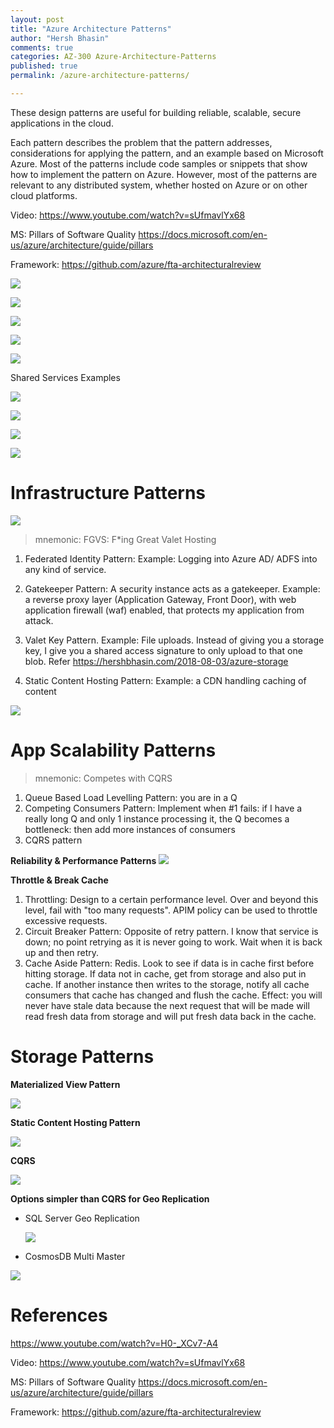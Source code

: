 ```yaml
---
layout: post
title: "Azure Architecture Patterns"
author: "Hersh Bhasin"
comments: true
categories: AZ-300 Azure-Architecture-Patterns
published: true
permalink: /azure-architecture-patterns/

---
```


These design patterns are useful for building reliable, scalable, secure applications in the cloud.

Each pattern describes the problem that the pattern addresses, considerations for applying the pattern, and an example based on Microsoft Azure. Most of the patterns include code samples or snippets that show how to implement the pattern on Azure. However, most of the patterns are relevant to any distributed system, whether hosted on Azure or on other cloud platforms.



Video: https://www.youtube.com/watch?v=sUfmavlYx68

MS: Pillars of Software Quality https://docs.microsoft.com/en-us/azure/architecture/guide/pillars

Framework: https://github.com/azure/fta-architecturalreview

![](..\assets\best10.PNG)

![](..\assets\best9.PNG)

![](..\assets\best1.PNG)

![](..\assets\best2.PNG)

![](..\assets\best3.PNG)

Shared Services Examples

![](..\assets\best4.PNG)

![](..\assets\best5.PNG)

![](..\assets\best6.PNG)

![](..\assets\best7.PNG)

# Infrastructure Patterns

![](..\assets\best11.PNG)

> mnemonic: FGVS: F*ing Great Valet Hosting

1. Federated Identity Pattern:  Example: Logging into Azure AD/ ADFS into any kind of service.

2. Gatekeeper Pattern:  A security instance acts as a gatekeeper. Example: a reverse proxy layer (Application Gateway, Front Door), with web application firewall (waf) enabled, that protects my application from attack.

3. Valet Key Pattern. Example: File uploads. Instead of giving you a storage key, I give you a shared access signature to only upload to that one blob. Refer https://hershbhasin.com/2018-08-03/azure-storage

4. Static Content Hosting Pattern:  Example: a CDN handling caching of content

![](..\assets\best12.PNG)

# App Scalability Patterns

>  mnemonic: Competes with CQRS

1. Queue Based Load Levelling Pattern:  you are in a Q
2. Competing Consumers Pattern:  Implement when  #1 fails: if I have a really long Q and only 1 instance processing it, the Q becomes a bottleneck: then add more instances of consumers
3. CQRS pattern

**Reliability & Performance Patterns**
![](..\assets\best13.PNG)

**Throttle & Break Cache**

1. Throttling:  Design to a certain performance level. Over and beyond this level, fail with "too many requests".  APIM policy can be used to throttle excessive requests.
2. Circuit Breaker Pattern:  Opposite of retry pattern. I know that service is down; no point retrying as it is never going to work. Wait when it is back up and then retry.
3. Cache Aside Pattern:  Redis. Look to see if data is in cache first before hitting storage. If data not in cache, get from storage  and also  put in cache. If another instance then writes to the storage, notify  all cache consumers that cache has changed and flush the cache. Effect: you will never have stale data because the next request that will be made will  read fresh data from storage and will put fresh data back in the cache.

# Storage Patterns

**Materialized View Pattern**

![](..\assets\best14.PNG)

**Static Content Hosting Pattern**

![](..\assets\best15.PNG)

**CQRS**

![](..\assets\best16.PNG)



**Options simpler than CQRS for Geo Replication**

* SQL Server Geo Replication

  ![](..\assets\best17.PNG)

* CosmosDB Multi Master

![](..\assets\best18.PNG)

# References

https://www.youtube.com/watch?v=H0-_XCv7-A4

Video: https://www.youtube.com/watch?v=sUfmavlYx68

MS: Pillars of Software Quality https://docs.microsoft.com/en-us/azure/architecture/guide/pillars

Framework: https://github.com/azure/fta-architecturalreview
